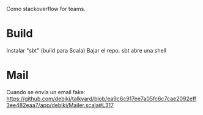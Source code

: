 Como stackoverflow for teams.


# Build
Instalar "sbt" (build para Scala)
Bajar el repo.
sbt
  abre una shell

# Mail
Cuando se envía un email fake:
https://github.com/debiki/talkyard/blob/ea9c6c917ee7a05fc6c7cae2092eff3ee482eaa7/app/debiki/Mailer.scala#L317

